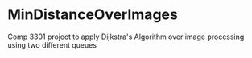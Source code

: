 # MinDistanceOverImages
Comp 3301 project to apply Dijkstra's Algorithm over image processing using two different queues
